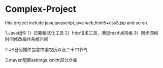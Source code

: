 # Complex-Project
this project include java,javascript,java web,html5+css3,jsp and so on.

1.Java组件
1）日期格式化工具
2）http请求工具，满足restfull风格
3）同步网络时间修改操作系统时间

2.JS日历插件包含中国农历以及二十四节气

3.maven配置settings.xml大部分仓库

